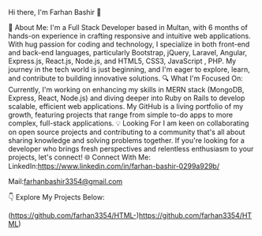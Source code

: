 Hi there, I'm Farhan Bashir 👋

🌟 About Me:
I'm a  Full Stack Developer based in Multan, with 6 months of hands-on experience in crafting responsive and intuitive web applications. With hug passion for coding and technology, I specialize in both front-end and back-end languages, particularly  Bootstrap, jQuery, Laravel, Angular, Express.js, React.js, Node.js, and HTML5, CSS3, JavaScript , PHP. My journey in the tech world is just beginning, and I'm eager to explore, learn, and contribute to building innovative solutions.
🔍 What I'm Focused On:
Currently, I'm working on enhancing my skills in MERN stack (MongoDB, Express, React, Node.js) and diving deeper into Ruby on Rails to develop scalable, efficient web applications. My GitHub is a living portfolio of my growth, featuring projects that range from simple to-do apps to more complex, full-stack applications.
💡 Looking For
I am keen on collaborating on open source projects and contributing to a community that's all about sharing knowledge and solving problems together. If you're looking for a developer who brings fresh perspectives and relentless enthusiasm to your projects, let's connect!
🌐 Connect With Me:
LinkedIn:https://www.linkedin.com/in/farhan-bashir-0299a929b/

Mail:farhanbashir3354@gmail.com

👇 Explore My Projects Below:

(https://github.com/farhan3354/HTML-)https://github.com/farhan3354/HTML)
